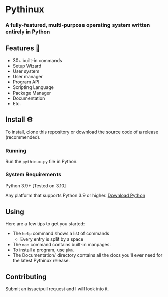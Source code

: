 # Pythinux
### A fully-featured, multi-purpose operating system written entirely in Python
## Features 👾
* 30+ built-in commands
* Setup Wizard
* User system
* User manager
* Program API
* Scripting Language
* Package Manager
* Documentation
* Etc.

## Install ⚙️
To install, clone this repository or download the source code of a release (recommended).
### Running
Run the `pythinux.py` file in Python.
### System Requirements
Python 3.9+ [Tested on 3.10]

Any platform that supports Python 3.9 or higher.
[Download Python](https://python.org/)
## Using
Here are a few tips to get you started:
* The `help` command shows a list of commands
  * Every entry is split by a space
* The `man` command contains built-in manpages.
* To install a program, use `pkm`.
* The Documentation/ directory contains all the docs you'll ever need for the latest Pythinux release.

## Contributing
Submit an issue/pull request and I will look into it.
